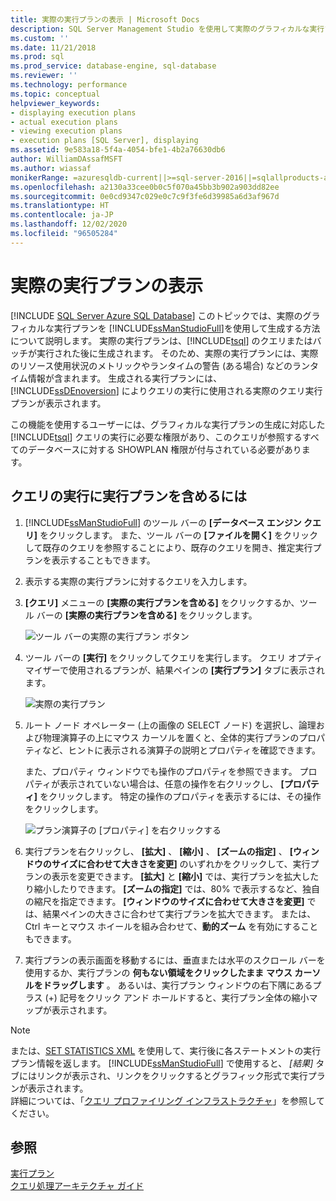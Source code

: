 ```yaml
---
title: 実際の実行プランの表示 | Microsoft Docs
description: SQL Server Management Studio を使用して実際のグラフィカルな実行プランを生成する方法について説明します。 実際のグラフィカルな実行プランには、ランタイム情報が含まれていません。
ms.custom: ''
ms.date: 11/21/2018
ms.prod: sql
ms.prod_service: database-engine, sql-database
ms.reviewer: ''
ms.technology: performance
ms.topic: conceptual
helpviewer_keywords:
- displaying execution plans
- actual execution plans
- viewing execution plans
- execution plans [SQL Server], displaying
ms.assetid: 9e583a18-5f4a-4054-bfe1-4b2a76630db6
author: WilliamDAssafMSFT
ms.author: wiassaf
monikerRange: =azuresqldb-current||>=sql-server-2016||=sqlallproducts-allversions||>=sql-server-linux-2017||=azuresqldb-mi-current
ms.openlocfilehash: a2130a33cee0b0c5f070a45bb3b902a903dd82ee
ms.sourcegitcommit: 0e0cd9347c029e0c7c9f3fe6d39985a6d3af967d
ms.translationtype: HT
ms.contentlocale: ja-JP
ms.lasthandoff: 12/02/2020
ms.locfileid: "96505284"
---
```

# <a name="display-an-actual-execution-plan"></a>実際の実行プランの表示
[!INCLUDE [SQL Server Azure SQL Database](../../includes/applies-to-version/sql-asdb.md)]
  このトピックでは、実際のグラフィカルな実行プランを [!INCLUDE[ssManStudioFull](../../includes/ssmanstudiofull-md.md)]を使用して生成する方法について説明します。 実際の実行プランは、[!INCLUDE[tsql](../../includes/tsql-md.md)] のクエリまたはバッチが実行された後に生成されます。 そのため、実際の実行プランには、実際のリソース使用状況のメトリックやランタイムの警告 (ある場合) などのランタイム情報が含まれます。 生成される実行プランには、[!INCLUDE[ssDEnoversion](../../includes/ssdenoversion-md.md)] によりクエリの実行に使用される実際のクエリ実行プランが表示されます。  
  
 この機能を使用するユーザーには、グラフィカルな実行プランの生成に対応した [!INCLUDE[tsql](../../includes/tsql-md.md)] クエリの実行に必要な権限があり、このクエリが参照するすべてのデータベースに対する SHOWPLAN 権限が付与されている必要があります。  
  
## <a name="to-include-an-execution-plan-for-a-query-during-execution"></a>クエリの実行に実行プランを含めるには  
  
1.  [!INCLUDE[ssManStudioFull](../../includes/ssmanstudiofull-md.md)] のツール バーの **[データベース エンジン クエリ]** をクリックします。 また、ツール バーの **[ファイルを開く]** をクリックして既存のクエリを参照することにより、既存のクエリを開き、推定実行プランを表示することもできます。 
  
2.  表示する実際の実行プランに対するクエリを入力します。  
  
3.  **[クエリ]** メニューの **[実際の実行プランを含める]** をクリックするか、ツール バーの **[実際の実行プランを含める]** をクリックします。

    ![ツール バーの実際の実行プラン ボタン](../../relational-databases/performance/media/actualexecplantoolbar.png "ツール バーの実際の実行プラン ボタン")   
  
4.  ツール バーの **[実行]** をクリックしてクエリを実行します。 クエリ オプティマイザーで使用されるプランが、結果ペインの **[実行プラン]** タブに表示されます。 

    ![実際の実行プラン](../../relational-databases/performance/media/actualexecplan.png "実際の実行プラン")   

5.  ルート ノード オペレーター (上の画像の SELECT ノード) を選択し、論理および物理演算子の上にマウス カーソルを置くと、全体的実行プランのプロパティなど、ヒントに表示される演算子の説明とプロパティを確認できます。   
  
    また、プロパティ ウィンドウでも操作のプロパティを参照できます。 プロパティが表示されていない場合は、任意の操作を右クリックし、 **[プロパティ]** をクリックします。 特定の操作のプロパティを表示するには、その操作をクリックします。  

    ![プラン演算子の [プロパティ] を右クリックする](../../relational-databases/performance/media/planproperties.png "プラン演算子の [プロパティ] を右クリックする")    
  
6.  実行プランを右クリックし、 **[拡大]** 、 **[縮小]** 、 **[ズームの指定]** 、 **[ウィンドウのサイズに合わせて大きさを変更]** のいずれかをクリックして、実行プランの表示を変更できます。 **[拡大]** と **[縮小]** では、実行プランを拡大したり縮小したりできます。 **[ズームの指定]** では、80% で表示するなど、独自の縮尺を指定できます。 **[ウィンドウのサイズに合わせて大きさを変更]** では、結果ペインの大きさに合わせて実行プランを拡大できます。 または、Ctrl キーとマウス ホイールを組み合わせて、**動的ズーム** を有効にすることもできます。  

7.  実行プランの表示画面を移動するには、垂直または水平のスクロール バーを使用するか、実行プランの **何もない領域をクリックしたまま** **マウス カーソルをドラッグします** 。 あるいは、実行プラン ウィンドウの右下隅にあるプラス (+) 記号をクリック アンド ホールドすると、実行プラン全体の縮小マップが表示されます。

> [!NOTE] 
> または、[SET STATISTICS XML](../../t-sql/statements/set-statistics-xml-transact-sql.md) を使用して、実行後に各ステートメントの実行プラン情報を返します。 [!INCLUDE[ssManStudioFull](../../includes/ssmanstudiofull-md.md)] で使用すると、 *[結果]* タブにはリンクが表示され、リンクをクリックするとグラフィック形式で実行プランが表示されます。   
> 詳細については、「[クエリ プロファイリング インフラストラクチャ](../../relational-databases/performance/query-profiling-infrastructure.md)」を参照してください。
  
## <a name="see-also"></a>参照  
 [実行プラン](../../relational-databases/performance/execution-plans.md)    
 [クエリ処理アーキテクチャ ガイド](../../relational-databases/query-processing-architecture-guide.md)  
